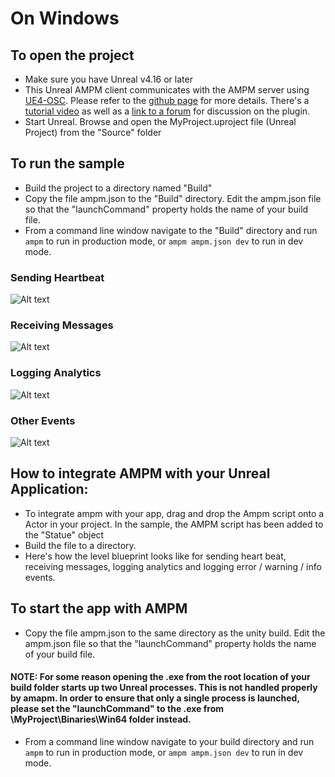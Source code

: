 # On Windows

## To open the project
* Make sure you have Unreal v4.16 or later
* This Unreal AMPM client communicates with the AMPM server using [UE4-OSC](https://github.com/monsieurgustav/UE4-OSC). Please refer to the [github page](https://github.com/monsieurgustav/UE4-OSC) for more details. There's a [tutorial video](https://www.youtube.com/watch?v=GGGs-n-CKtY) as well as a [link to a forum](https://forums.unrealengine.com/showthread.php?49627-Plugin-OSC-for-UE4) for discussion on the plugin.
* Start Unreal. Browse and open the MyProject.uproject file (Unreal Project) from the "Source" folder

## To run the sample
* Build the project to a directory named "Build"
* Copy the file ampm.json to the "Build" directory. Edit the ampm.json file so that the "launchCommand" property holds the name of your build file.
* From a command line window navigate to the "Build" directory and run `ampm` to run in production mode, or `ampm ampm.json dev` to run in dev mode.

### Sending Heartbeat
![Alt text](https://github.com/stimulant/ampm/blob/master/samples/Unreal/Images/heart.PNG?raw=true "Sending Heartbeat Blueprint")

### Receiving Messages
![Alt text](https://github.com/stimulant/ampm/blob/master/samples/Unreal/Images/receiving.PNG?raw=true "Sending Heartbeat Blueprint")

### Logging Analytics
![Alt text](https://github.com/stimulant/ampm/blob/master/samples/Unreal/Images/analytics.PNG?raw=true "Logging Analytics Blueprint")

### Other Events
![Alt text](https://github.com/stimulant/ampm/blob/master/samples/Unreal/Images/otherevents.PNG?raw=true "Logging Other Events Blueprint")



## How to integrate AMPM with your Unreal Application:
* To integrate ampm with your app, drag and drop the Ampm script onto a Actor in your project. In the sample, the AMPM script has been added to the "Statue" object
* Build the file to a directory.
* Here's how the level blueprint looks like for sending heart beat, receiving messages, logging analytics and logging error / warning / info events.


## To start the app with AMPM
* Copy the file ampm.json to the same directory as the unity build. Edit the ampm.json file so that the "launchCommand" property holds the name of your build file. 
#### NOTE: For some reason opening the .exe from the root location of your build folder starts up two Unreal processes. This is not handled properly by amapm. In order to ensure that only a single process is launched, please set the "launchCommand" to the .exe from  \MyProject\Binaries\Win64 folder instead.
* From a command line window navigate to your build directory and run `ampm` to run in production mode, or `ampm ampm.json dev` to run in dev mode.
